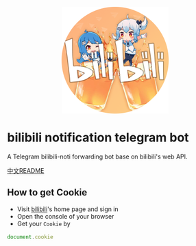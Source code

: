 <p align="center" style="align:center;height:250px;"><img width="250" src="https://github.com/MamoruDS/bilibili-notify-telegram-bot/raw/master/res/bilibili-noti-bot.png" alt="logo"></p>

# bilibili notification telegram bot
A Telegram bilibili-noti forwarding bot base on bilibili's web API.  

[中文README](README_CN.md)
## How to get Cookie
- Visit [bilibili](https://www.bilibili.com)'s home page and sign in
- Open the console of your browser
- Get your `Cookie` by
```javascript
document.cookie
```